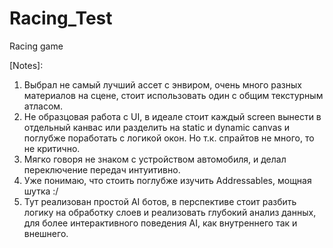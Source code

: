 # Racing_Test
 Racing game

[Notes]: 

1) Выбрал не самый лучший ассет с энвиром, очень много разных материалов на сцене, стоит использовать один с общим текстурным атласом.
2) Не образцовая работа с UI, в идеале стоит каждый screen вынести в отдельный канвас или разделить на static и dynamic canvas и поглубже поработать с логикой окон. Но т.к. спрайтов не много, то не критично. 
3) Мягко говоря не знаком с устройством автомобиля, и делал переключение передач интуитивно.  
4) Уже понимаю, что стоить поглубже изучить Addressables, мощная шутка :/
5) Тут реализован простой AI ботов, в перспективе стоит разбить логику на обработку слоев и реализовать глубокий анализ данных, для более интерактивного поведения AI, как внутреннего так и внешнего.
